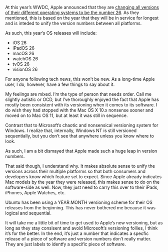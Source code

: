 At this year’s WWDC, Apple announced that they are [changing all versions of their different operating systems to be the number 26](https://www.simplymac.com/ios/apple-ditching-number-naming-for-their-os-releases-will-now-be-using-the-year). As they mentioned, this is based on the year that they will be in service for longest and is inteded to unify the version numbers between all platforms.

As such, this year’s OS releases will include:

-   iOS 26
-   iPadOS 26
-   macOS 26
-   watchOS 26
-   tvOS 26
-   visionOS 26

For anyone following tech news, this won’t be new. As a long-time Apple user, I do, however, have a few things to say about it.

My feelings are mixed. I’m the type of person that needs order. Call me slightly autistic or OCD, but I’ve thoroughly enjoyed the fact that Apple has mostly been consistent with its versioning when it comes to its software. I do wish they had stopped with the Mac OS X 10.x nonsense sooner and moved on to Mac OS 11, but at least it was still in sequence.

Contrast that to Microsoft’s chaotic and nonsensical versioning system for Windows. I realize that, internally, Windows NT is still versioned sequentially, but you don’t see that anywhere unless you know where to look.

As such, I am a bit dismayed that Apple made such a huge leap in version numbers.

That said though, I understand why. It makes absolute sense to unify the versions across their multiple platforms so that both consumers and developers know which feature set to expect. Since Apple already indicates Mac models by the year they were released, this makes sense to do on the software-side as well. Now, they just need to carry this over to their iPads, iPhones, Apple Watches, etc.

Ubuntu has been using a YEAR.MONTH versioning scheme for their OS releases from the beginning. This has never bothered me because it was logical and sequential.

It will take me a little bit of time to get used to Apple’s new versioning, but as long as they stay consisent and avoid Microsoft’s versioning follies, I think it’s for the better. In the end, it’s just a number that indicates a specfic release of a piece of software and version numbers don’t really matter. They are just labels to identfy a specific piece of software.